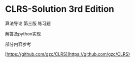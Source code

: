 # CLRS-Solution 3rd Edition #

算法导论 第三版 练习题

解答及python实现

部分内容参考

[https://github.com/gzc/CLRS](https://github.com/gzc/CLRS)
